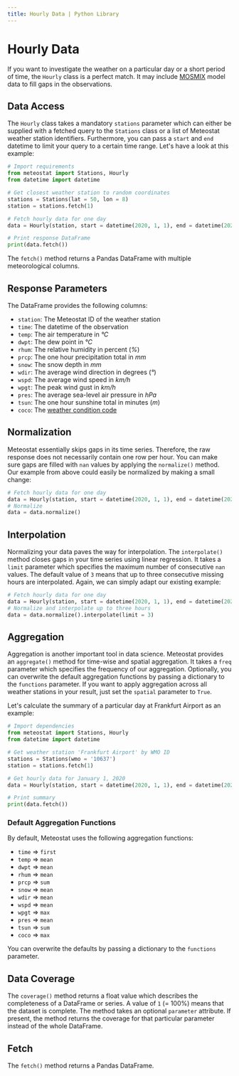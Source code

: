 ```yaml
---
title: Hourly Data | Python Library
---
```


# Hourly Data

If you want to investigate the weather on a particular day or a short period of time, the `Hourly` class is a perfect match. It may include [MOSMIX](https://www.dwd.de/EN/ourservices/met_application_mosmix/met_application_mosmix.html) model data to fill gaps in the observations.

## Data Access
The `Hourly` class takes a mandatory `stations` parameter which can either be supplied with a fetched query to the `Stations` class or a list of Meteostat weather station identifiers. Furthermore, you can pass a `start` and `end` datetime to limit your query to a certain time range. Let's have a look at this example:

```python
# Import requirements
from meteostat import Stations, Hourly
from datetime import datetime

# Get closest weather station to random coordinates
stations = Stations(lat = 50, lon = 8)
station = stations.fetch(1)

# Fetch hourly data for one day
data = Hourly(station, start = datetime(2020, 1, 1), end = datetime(2020, 1, 1, 23, 59))

# Print response DataFrame
print(data.fetch())
```

The `fetch()` method returns a Pandas DataFrame with multiple meteorological columns.

## Response Parameters
The DataFrame provides the following columns:

* `station`: The Meteostat ID of the weather station
* `time`: The datetime of the observation
* `temp`: The air temperature in _°C_
* `dwpt`: The dew point in _°C_
* `rhum`: The relative humidity in percent (_%_)
* `prcp`: The one hour precipitation total in _mm_
* `snow`: The snow depth in _mm_
* `wdir`: The average wind direction in degrees (_°_)
* `wspd`: The average wind speed in _km/h_
* `wpgt`: The peak wind gust in _km/h_
* `pres`: The average sea-level air pressure in _hPa_
* `tsun`: The one hour sunshine total in minutes (_m_)
* `coco`: The [weather condition code](/docs/formats.html#weather-condition-codes)

## Normalization
Meteostat essentially skips gaps in its time series. Therefore, the raw response does not necessarily contain one row per hour. You can make sure gaps are filled with `nan` values by applying the `normalize()` method. Our example from above could easily be normalized by making a small change:

```python
# Fetch hourly data for one day
data = Hourly(station, start = datetime(2020, 1, 1), end = datetime(2020, 1, 1, 23, 59))
# Normalize
data = data.normalize()
```

## Interpolation
Normalizing your data paves the way for interpolation. The `interpolate()` method closes gaps in your time series using linear regression. It takes a `limit` parameter which specifies the maximum number of consecutive `nan` values. The default value of `3` means that up to three consecutive missing hours are interpolated. Again, we can simply adapt our existing example:

```python
# Fetch hourly data for one day
data = Hourly(station, start = datetime(2020, 1, 1), end = datetime(2020, 1, 1, 23, 59))
# Normalize and interpolate up to three hours
data = data.normalize().interpolate(limit = 3)
```

## Aggregation
Aggregation is another important tool in data science. Meteostat provides an `aggregate()` method for time-wise and spatial aggregation. It takes a `freq` parameter which specifies the frequency of our aggregation. Optionally, you can overwrite the default aggregation functions by passing a dictionary to the `functions` parameter. If you want to apply aggregation across all weather stations in your result, just set the `spatial` parameter to `True`.

Let's calculate the summary of a particular day at Frankfurt Airport as an example:

```python
# Import dependencies
from meteostat import Stations, Hourly
from datetime import datetime

# Get weather station 'Frankfurt Airport' by WMO ID
stations = Stations(wmo = '10637')
station = stations.fetch(1)

# Get hourly data for January 1, 2020
data = Hourly(station, start = datetime(2020, 1, 1), end = datetime(2020, 1, 1, 23, 59)).aggregate(freq = '1D')

# Print summary
print(data.fetch())
```

### Default Aggregation Functions
By default, Meteostat uses the following aggregation functions:

* `time` => `first`
* `temp` => `mean`
* `dwpt` => `mean`
* `rhum` => `mean`
* `prcp` => `sum`
* `snow` => `mean`
* `wdir` => `mean`
* `wspd` => `mean`
* `wpgt` => `max`
* `pres` => `mean`
* `tsun` => `sum`
* `coco` => `max`

You can overwrite the defaults by passing a dictionary to the `functions` parameter.

## Data Coverage
The `coverage()` method returns a float value which describes the completeness of a DataFrame or series. A value of `1` (= 100%) means that the dataset is complete. The method takes an optional `parameter` attribute. If present, the method returns the coverage for that particular parameter instead of the whole DataFrame.

## Fetch
The `fetch()` method returns a Pandas DataFrame.

